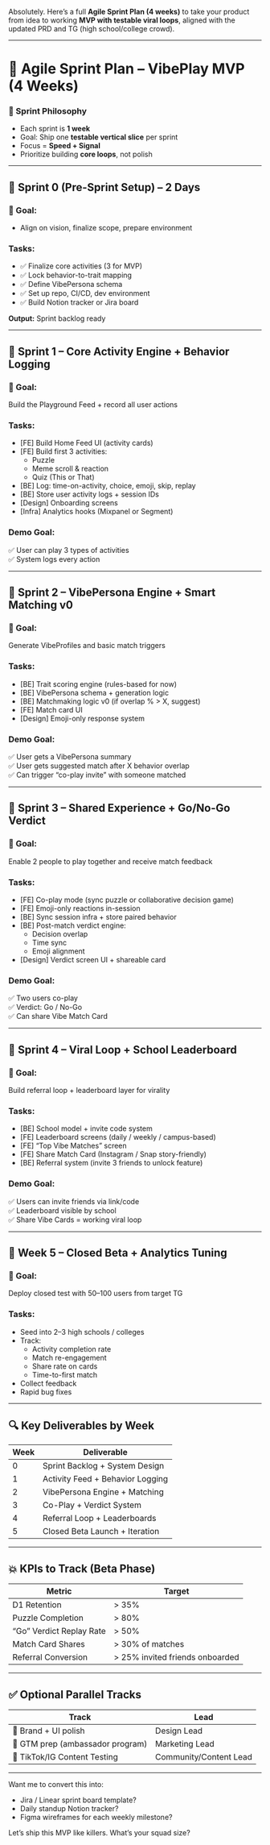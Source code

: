Absolutely. Here’s a full **Agile Sprint Plan (4 weeks)** to take your product from idea to working **MVP with testable viral loops**, aligned with the updated PRD and TG (high school/college crowd).

---

# 🏃 Agile Sprint Plan – VibePlay MVP (4 Weeks)

### 🧩 Sprint Philosophy  
- Each sprint is **1 week**
- Goal: Ship one **testable vertical slice** per sprint
- Focus = **Speed + Signal**  
- Prioritize building **core loops**, not polish

---

## 🧱 Sprint 0 (Pre-Sprint Setup) – 2 Days

### 🎯 Goal:
- Align on vision, finalize scope, prepare environment

### Tasks:
- ✅ Finalize core activities (3 for MVP)
- ✅ Lock behavior-to-trait mapping
- ✅ Define VibePersona schema
- ✅ Set up repo, CI/CD, dev environment
- ✅ Build Notion tracker or Jira board

**Output:** Sprint backlog ready

---

## 🚀 Sprint 1 – Core Activity Engine + Behavior Logging

### 🎯 Goal:
Build the Playground Feed + record all user actions

### Tasks:
- [FE] Build Home Feed UI (activity cards)
- [FE] Build first 3 activities:
  - Puzzle
  - Meme scroll & reaction
  - Quiz (This or That)
- [BE] Log: time-on-activity, choice, emoji, skip, replay
- [BE] Store user activity logs + session IDs
- [Design] Onboarding screens
- [Infra] Analytics hooks (Mixpanel or Segment)

### Demo Goal:
✅ User can play 3 types of activities  
✅ System logs every action

---

## 🚀 Sprint 2 – VibePersona Engine + Smart Matching v0

### 🎯 Goal:
Generate VibeProfiles and basic match triggers

### Tasks:
- [BE] Trait scoring engine (rules-based for now)
- [BE] VibePersona schema + generation logic
- [BE] Matchmaking logic v0 (if overlap % > X, suggest)
- [FE] Match card UI
- [Design] Emoji-only response system

### Demo Goal:
✅ User gets a VibePersona summary  
✅ User gets suggested match after X behavior overlap  
✅ Can trigger “co-play invite” with someone matched

---

## 🚀 Sprint 3 – Shared Experience + Go/No-Go Verdict

### 🎯 Goal:
Enable 2 people to play together and receive match feedback

### Tasks:
- [FE] Co-play mode (sync puzzle or collaborative decision game)
- [FE] Emoji-only reactions in-session
- [BE] Sync session infra + store paired behavior
- [BE] Post-match verdict engine:
  - Decision overlap
  - Time sync
  - Emoji alignment
- [Design] Verdict screen UI + shareable card

### Demo Goal:
✅ Two users co-play  
✅ Verdict: Go / No-Go  
✅ Can share Vibe Match Card

---

## 🚀 Sprint 4 – Viral Loop + School Leaderboard

### 🎯 Goal:
Build referral loop + leaderboard layer for virality

### Tasks:
- [BE] School model + invite code system
- [FE] Leaderboard screens (daily / weekly / campus-based)
- [FE] “Top Vibe Matches” screen
- [FE] Share Match Card (Instagram / Snap story-friendly)
- [BE] Referral system (invite 3 friends to unlock feature)

### Demo Goal:
✅ Users can invite friends via link/code  
✅ Leaderboard visible by school  
✅ Share Vibe Cards = working viral loop

---

## 🏁 Week 5 – Closed Beta + Analytics Tuning

### 🎯 Goal:
Deploy closed test with 50–100 users from target TG

### Tasks:
- Seed into 2–3 high schools / colleges
- Track:
  - Activity completion rate
  - Match re-engagement
  - Share rate on cards
  - Time-to-first match
- Collect feedback
- Rapid bug fixes

---

## 🔍 Key Deliverables by Week

| Week | Deliverable |
|------|-------------|
| 0 | Sprint Backlog + System Design |
| 1 | Activity Feed + Behavior Logging |
| 2 | VibePersona Engine + Matching |
| 3 | Co-Play + Verdict System |
| 4 | Referral Loop + Leaderboards |
| 5 | Closed Beta Launch + Iteration |

---

## 💥 KPIs to Track (Beta Phase)

| Metric | Target |
|--------|--------|
| D1 Retention | > 35% |
| Puzzle Completion | > 80% |
| “Go” Verdict Replay Rate | > 50% |
| Match Card Shares | > 30% of matches |
| Referral Conversion | > 25% invited friends onboarded |

---

## ✅ Optional Parallel Tracks

| Track | Lead |
|-------|------|
| 🎨 Brand + UI polish | Design Lead |
| 📣 GTM prep (ambassador program) | Marketing Lead |
| 📲 TikTok/IG Content Testing | Community/Content Lead |

---

Want me to convert this into:
- Jira / Linear sprint board template?
- Daily standup Notion tracker?
- Figma wireframes for each weekly milestone?

Let’s ship this MVP like killers. What’s your squad size?
